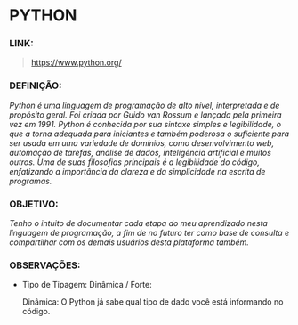 # PYTHON

### LINK: 
> https://www.python.org/

### DEFINIÇÃO:
_Python é uma linguagem de programação de alto nível, interpretada e de propósito geral. Foi criada por Guido van Rossum e lançada pela primeira vez em 1991. Python é conhecida por sua sintaxe simples e legibilidade, o que a torna adequada para iniciantes e também poderosa o suficiente para ser usada em uma variedade de domínios, como desenvolvimento web, automação de tarefas, análise de dados, inteligência artificial e muitos outros. Uma de suas filosofias principais é a legibilidade do código, enfatizando a importância da clareza e da simplicidade na escrita de programas._

### OBJETIVO:
_Tenho o intuito de documentar cada etapa do meu aprendizado nesta linguagem de programação, a fim de no futuro ter como base de consulta e compartilhar com os demais usuários desta plataforma também._

### OBSERVAÇÕES:
- Tipo de Tipagem: Dinâmica / Forte: 
    
    Dinâmica: O Python já sabe qual tipo de dado você está informando no código.